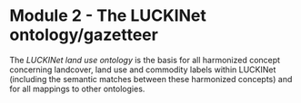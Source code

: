 # Module 2 - The LUCKINet ontology/gazetteer

The *LUCKINet land use ontology* is the basis for all harmonized concept concerning landcover, land use and commodity labels within LUCKINet (including the semantic matches between these harmonized concepts) and for all mappings to other ontologies.
